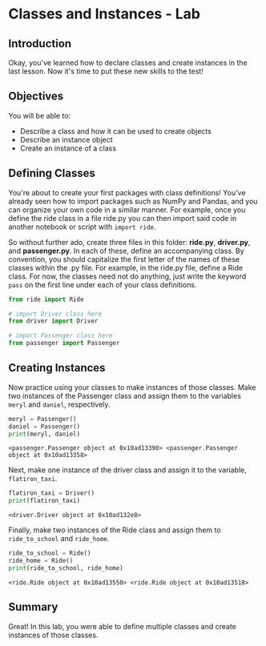 
# Classes and Instances - Lab

## Introduction
Okay, you've learned how to declare classes and create instances in the last lesson. Now it's time to put these new skills to the test!

## Objectives

You will be able to:

* Describe a class and how it can be used to create objects
* Describe an instance object
* Create an instance of a class

## Defining Classes


You're about to create your first packages with class definitions! You've already seen how to import packages such as NumPy and Pandas, and you can organize your own code in a similar manner. For example, once you define the ride class in a file ride.py you can then import said code in another notebook or script with `import ride`. 

So without further ado, create three files in this folder: **ride.py**, **driver.py**, and **passenger.py**. In each of these, define an accompanying class. By convention, you should capitalize the first letter of the names of these classes within the .py file. For example, in the ride.py file, define a Ride class. For now, the classes need not do anything, just write the keyword `pass` on the first line under each of your class definitions.


```python
from ride import Ride
```


```python
# import Driver class here
from driver import Driver
```


```python
# import Passenger class here
from passenger import Passenger
```

## Creating Instances

Now practice using your classes to make instances of those classes. Make two instances of the Passenger class and assign them to the variables `meryl` and `daniel`, respectively.


```python
meryl = Passenger()
daniel = Passenger()
print(meryl, daniel)
```

    <passenger.Passenger object at 0x10ad13390> <passenger.Passenger object at 0x10ad13358>


Next, make one instance of the driver class and assign it to the variable, `flatiron_taxi`.


```python
flatiron_taxi = Driver()
print(flatiron_taxi)
```

    <driver.Driver object at 0x10ad132e8>


Finally, make two instances of the Ride class and assign them to `ride_to_school` and `ride_home`. 


```python
ride_to_school = Ride()
ride_home = Ride()
print(ride_to_school, ride_home)
```

    <ride.Ride object at 0x10ad13550> <ride.Ride object at 0x10ad13518>


## Summary
Great! In this lab, you were able to define multiple classes and create instances of those classes.
